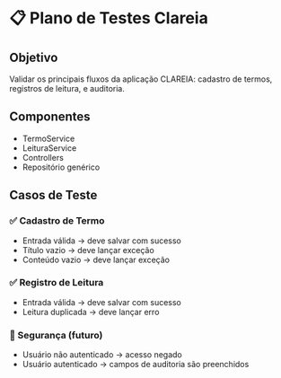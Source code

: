 ﻿# 📋 Plano de Testes Clareia

## Objetivo
Validar os principais fluxos da aplicação CLAREIA: cadastro de termos, registros de leitura, e auditoria.

## Componentes
- TermoService
- LeituraService
- Controllers
- Repositório genérico

## Casos de Teste

### ✅ Cadastro de Termo
- Entrada válida → deve salvar com sucesso
- Título vazio → deve lançar exceção
- Conteúdo vazio → deve lançar exceção

### ✅ Registro de Leitura
- Entrada válida → deve salvar com sucesso
- Leitura duplicada → deve lançar erro

### 🔐 Segurança (futuro)
- Usuário não autenticado → acesso negado
- Usuário autenticado → campos de auditoria são preenchidos
